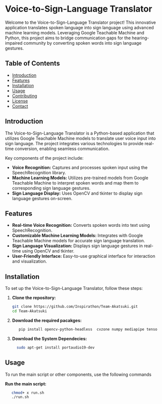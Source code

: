 # Voice-to-Sign-Language Translator

Welcome to the Voice-to-Sign-Language Translator project! This innovative application translates spoken language into sign language using advanced machine learning models. Leveraging Google Teachable Machine and Python, this project aims to bridge communication gaps for the hearing-impaired community by converting spoken words into sign language gestures.

## Table of Contents

- [Introduction](#introduction)
- [Features](#features)
- [Installation](#installation)
- [Usage](#usage)
- [Contributing](#contributing)
- [License](#license)
- [Contact](#contact)

## Introduction

The Voice-to-Sign-Language Translator is a Python-based application that utilizes Google Teachable Machine models to translate user voice input into sign language. The project integrates various technologies to provide real-time conversion, enabling seamless communication.

Key components of the project include:

- **Voice Recognition:** Captures and processes spoken input using the SpeechRecognition library.
- **Machine Learning Models:** Utilizes pre-trained models from Google Teachable Machine to interpret spoken words and map them to corresponding sign language gestures.
- **Sign Language Display:** Uses OpenCV and tkinter to display sign language gestures on-screen.

## Features

- **Real-time Voice Recognition:** Converts spoken words into text using SpeechRecognition.
- **Customizable Machine Learning Models:** Integrates with Google Teachable Machine models for accurate sign language translation.
- **Sign Language Visualization:** Displays sign language gestures in real-time using OpenCV and tkinter.
- **User-Friendly Interface:** Easy-to-use graphical interface for interaction and visualization.

## Installation

To set up the Voice-to-Sign-Language Translator, follow these steps:

1. **Clone the repository:**

   ```bash
   git clone https://github.com/Inspirathon/Team-Akatsuki.git
   cd Team-Akatsuki
2. **Download the required pacakges:**
    ```bash
       pip install opencv-python-headless  cvzone numpy mediapipe tensorflow SpeechRecognition easygui Pillow pyaudio

3. **Download the System Dependecies:**
    ```bash
      sudo apt-get install portaudio19-dev
## Usage
  To run the main script or other components, use the following commands

  **Run the main script:**
   ```bash
      chmod+ x run.sh
      ./run.sh


